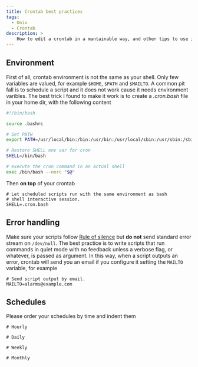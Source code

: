 ```yaml
---
title: Crontab best practices
tags:
  - Unix
  - Crontab
description: >
    How to edit a crontab in a mantainable way, and other tips to use it the right way
---
```


## Environment

First of all, crontab environment is not the same as your shell. Only few
variables are valued, for example `$HOME`, `$PATH` and `$MAILTO`.
A common pit fall is to schedule a script and it does not work cause it
needs environment varibles. The best trick I found to make it work is to
create a *.cron.bash* file in your home dir, with the following content

```bash
#!/bin/bash

source .bashrc

# Set PATH
export PATH=/usr/local/bin:/bin:/usr/bin:/usr/local/sbin:/usr/sbin:/sbin:/opt/aws/bin

# Restore SHELL env var for cron
SHELL=/bin/bash

# execute the cron command in an actual shell
exec /bin/bash --norc "$@"

```

Then **on top** of your crontab

```
# Let scheduled scripts run with the same environment as bash
# shell interactive session.
SHELL=.cron.bash
```

## Error handling

Make sure your scripts follow [Rule of silence](http://www.linfo.org/rule_of_silence.html)
but **do not** send standard error stream on `/dev/null`.
The best practice is to write scripts that run commands in quiet mode with
no feedback unless a verbose flag, or whatever, is passed as argument.
In this way, when a script outputs an error, crontab will send you an email
if you configure it setting the `MAILTO` variable, for example

```
# Send script output by email.
MAILTO=alarms@example.com
```

## Schedules

Please order your schedules by time and indent them

```crontab
# Hourly

# Daily

# Weekly

# Monthly
```


